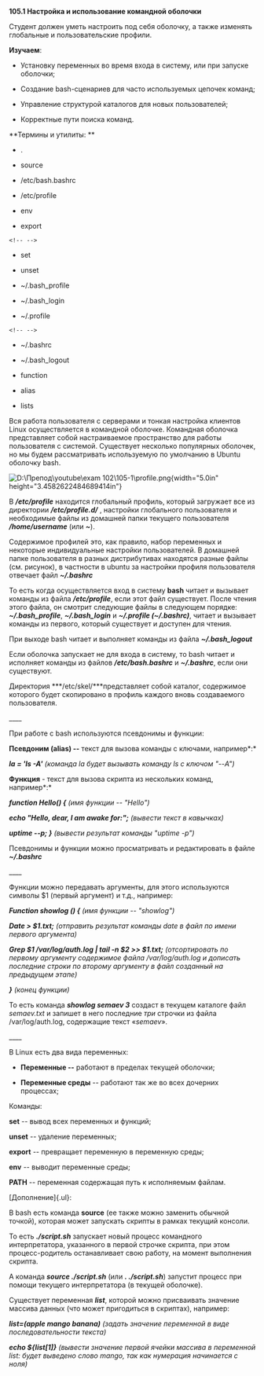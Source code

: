 **105.1 Настройка и использование командной оболочки**

Студент должен уметь настроить под себя оболочку, а также изменять
глобальные и пользовательские профили.

**Изучаем**:

-   Установку переменных во время входа в систему, или при запуске
    оболочки;

-   Создание bash-сценариев для часто используемых цепочек команд;

-   Управление структурой каталогов для новых пользователей;

-   Корректные пути поиска команд.

**Термины и утилиты: **

-   .

-   source

-   /etc/bash.bashrc

-   /etc/profile

-   env

-   export

```{=html}
<!-- -->
```
-   set

-   unset

-   \~/.bash_profile

-   \~/.bash_login

-   \~/.profile

```{=html}
<!-- -->
```
-   \~/.bashrc

-   \~/.bash_logout

-   function

-   alias

-   lists

Вся работа пользователя с серверами и тонкая настройка клиентов Linux
осуществляется в командной оболочке. Командная оболочка представляет
собой настраиваемое пространство для работы пользователя с системой.
Существует несколько популярных оболочек, но мы будем рассматривать
используемую по умолчанию в Ubuntu оболочку bash.

![D:\\Препод\\youtube\\exam
102\\105-1\\profile.png](media/image1.png){width="5.0in"
height="3.4582622484689414in"}

В ***/etc/profile*** находится глобальный профиль, который загружает все
из директории ***/etc/profile.d/*** , настройки глобального пользователя
и необходимые файлы из домашней папки текущего пользователя
***/home/username*** (или ***\~***).

Содержимое профилей это, как правило, набор переменных и некоторые
индивидуальные настройки пользователей. В домашней папке пользователя в
разных дистрибутивах находятся разные файлы (см. рисунок), в частности в
ubuntu за настройки профиля пользователя отвечает файл ***\~/.bashrc***

То есть когда осуществляется вход в систему **bash** читает и вызывает
команды из файла ***/etc/profile***, если этот файл существует. После
чтения этого файла, он смотрит следующие файлы в следующем порядке:
***\~/.bash_profile***, ***\~/.bash_login*** и ***\~/.profile
(\~/.bashrc)***, читает и вызывает команды из первого, который
существует и доступен для чтения.

При выходе bash читает и выполняет команды из
файла ***\~/.bash_logout***

Если оболочка запускает не для входа в систему, то bash читает и
исполняет команды из файлов ***/etc/bash.bashrc*** и ***\~/.bashrc***,
если они существуют.

Директория ***/etc/skel/***представляет собой каталог, содержимое
которого будет скопировано в профиль каждого вновь создаваемого
пользователя.

\_\_\_\_

При работе с bash используются псевдонимы и функции:

**Псевдоним (alias) --** текст для вызова команды с ключами, например*:*

***la = 'ls -A'** (команда la будет вызывать команду ls с ключом "--A")*

**Функция** - текст для вызова скрипта из нескольких команд, например*:*

***function Hello() {** (имя функции -- "Hello")*

***echo "Hello, dear, I am awake for:";** (вывести текст в кавычках)*

***uptime --p; }** (вывести результат команды "uptime -p")*

Псевдонимы и функции можно просматривать и редактировать в файле
***\~/.bashrc***

\_\_\_\_

Функции можно передавать аргументы, для этого используются символы \$1
(первый аргумент) и т.д., например:

***Function showlog () {** (имя функции -- "showlog")*

***Date \> \$1.txt;** (отправить результат команды date в файл по имени
первого аргумента)*

***Grep \$1 /var/log/auth.log \| tail -n \$2 \>\> \$1.txt;**
(отсортировать по первому аргументу содержимое файла /var/log/auth.log и
дописать последние строки по второму аргументу в файл созданный на
предыдущем этапе)*

***}** (конец функции)*

То есть команда ***showlog semaev 3*** создаст в текущем каталоге файл
*semaev.txt* и запишет в него последние *три* строчки из файла
/var/log/auth.log, содержащие текст «*semaev*».

\_\_\_\_

В Linux есть два вида переменных:

-   **Переменные --** работают в пределах текущей оболочки;

-   **Переменные среды** -- работают так же во всех дочерних процессах;

Команды:

**set** -- вывод всех переменных и функций;

**unset** -- удаление переменных;

**export** -- превращает переменную в переменную среды;

**env** -- выводит переменные среды;

**PATH** -- переменная содержащая путь к исполняемым файлам.

[Дополнение]{.ul}:

В bash есть команда **source** (ее также можно заменить обычной точкой),
которая может запускать скрипты в рамках текущий консоли.

То есть ***./script.sh*** запускает новый процесс командного
интерпретатора, указанного в первой строчке скрипта, при этом
процесс-родитель останавливает свою работу, на момент выполнения
скрипта.

А команда ***source ./script.sh*** (или ***. ./script.sh***) запустит
процесс при помощи текущего интерпретатора (в текущей оболочке).

Существует переменная ***list***, которой можно присваивать значение
массива данных (что может пригодиться в скриптах), например:

***list=(apple mango banana)** (задать значение переменной в виде
последовательности текста)*

***echo \${list\[1\]}** (вывести значение первой ячейки массива в
переменной list: будет выведено слово mango, так как нумерация
начинается с ноля)*
